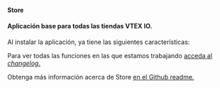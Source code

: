 #### Store
#### Aplicación base para todas las tiendas VTEX IO.

Al instalar la aplicación, ya tiene las siguientes características:

Para ver todas las funciones en las que estamos trabajando [acceda al _changelog_.](https://github.com/vtex-apps/carousel/blob/master/CHANGELOG.md)

Obtenga más información acerca de Store [en el Github readme.](https://github.com/vtex-apps/carousel/blob/master/README.md)